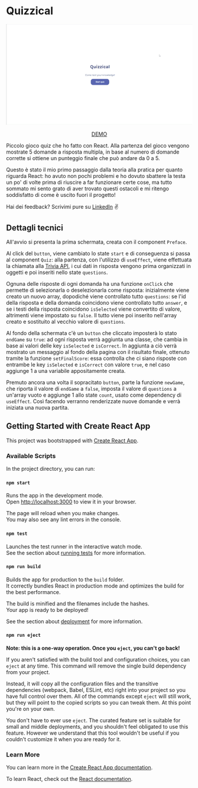 # Quizzical

<div align='center'>
  
![demo](public/images/demo.gif)
  
[DEMO](https://francescovicario.github.io/quizzical/)</div>

Piccolo gioco quiz che ho fatto con React. Alla partenza del gioco vengono mostrate 5 domande a risposta multipla, in base al numero di domande corrette si ottiene un punteggio finale che può andare da 0 a 5.

Questo è stato il mio primo passaggio dalla teoria alla pratica per quanto riguarda React: ho avuto non pochi problemi e ho dovuto sbattere la testa un po' di volte prima di riuscire a far funzionare certe cose, ma tutto sommato mi sento grato di aver trovato questi ostacoli e mi ritengo soddisfatto di come è uscito fuori il progetto!

Hai dei feedback? Scrivimi pure su [LinkedIn](https://www.linkedin.com/in/francesco-vicario/) :v:

## Dettagli tecnici

All'avvio si presenta la prima schermata, creata con il component `Preface`.

Al click del `button`, viene cambiato lo state `start` e di conseguenza si passa al component `Quiz`: alla partenza, con l'utilizzo di `useEffect`, viene effettuata la chiamata alla [Trivia API](https://opentdb.com/api_config.php), i cui dati in risposta vengono prima organizzati in oggetti e poi inseriti nello state `questions`.

Ognuna delle risposte di ogni domanda ha una funzione `onClick` che permette di selezionarla o deselezionarla come risposta: inizialmente viene creato un nuovo array, dopodiché viene controllato tutto `questions`: se l'id della risposta e della domanda coincidono viene controllato tutto `answer`, e se i testi della risposta coincidono `isSelected` viene convertito di valore, altrimenti viene impostato su `false`. Il tutto viene poi inserito nell'array creato e sostituito al vecchio valore di `questions`.

Al fondo della schermata c'è un `button` che cliccato imposterà lo stato `endGame` su `true`: ad ogni risposta verrà aggiunta una classe, che cambia in base ai valori delle key `isSelected` e `isCorrect`. In aggiunta a ciò verrà mostrato un messaggio al fondo della pagina con il risultato finale, ottenuto tramite la funzione `setFinalScore`: essa controlla che ci siano risposte con entrambe le key `isSelected` e `isCorrect` con valore `true`, e nel caso aggiunge 1 a una variabile appositamente creata.

Premuto ancora una volta il sopracitato `button`, parte la funzione `newGame`, che riporta il valore di `endGame` a `false`, imposta il valore di `questions` a un'array vuoto e aggiunge 1 allo state `count`, usato come dependency di `useEffect`. Così facendo verranno renderizzate nuove domande e verrà iniziata una nuova partita.

## Getting Started with Create React App

This project was bootstrapped with [Create React App](https://github.com/facebook/create-react-app).

### Available Scripts

In the project directory, you can run:

#### `npm start`

Runs the app in the development mode.\
Open [http://localhost:3000](http://localhost:3000) to view it in your browser.

The page will reload when you make changes.\
You may also see any lint errors in the console.

#### `npm test`

Launches the test runner in the interactive watch mode.\
See the section about [running tests](https://facebook.github.io/create-react-app/docs/running-tests) for more information.

#### `npm run build`

Builds the app for production to the `build` folder.\
It correctly bundles React in production mode and optimizes the build for the best performance.

The build is minified and the filenames include the hashes.\
Your app is ready to be deployed!

See the section about [deployment](https://facebook.github.io/create-react-app/docs/deployment) for more information.

#### `npm run eject`

**Note: this is a one-way operation. Once you `eject`, you can't go back!**

If you aren't satisfied with the build tool and configuration choices, you can `eject` at any time. This command will remove the single build dependency from your project.

Instead, it will copy all the configuration files and the transitive dependencies (webpack, Babel, ESLint, etc) right into your project so you have full control over them. All of the commands except `eject` will still work, but they will point to the copied scripts so you can tweak them. At this point you're on your own.

You don't have to ever use `eject`. The curated feature set is suitable for small and middle deployments, and you shouldn't feel obligated to use this feature. However we understand that this tool wouldn't be useful if you couldn't customize it when you are ready for it.

### Learn More

You can learn more in the [Create React App documentation](https://facebook.github.io/create-react-app/docs/getting-started).

To learn React, check out the [React documentation](https://reactjs.org/).
